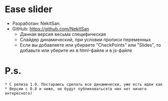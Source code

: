 # Ease slider
- Разработан: NekitSan. 
- GitHub: https://github.com/NekitSan
    * Данная версия весьма специфическая
    * Слайдер динамический, при условии прописи переменных
    * Если вы добавляете или убираете "CheckPoints" или "Slides", то
    добавьте или уберите их в html-файле и в js-файле
# P.s.
    * С релиза 1.0. Постараюсь сделать все динамически, уже есть идеи как
    * Версии с 0.8 и ниже, не будут публиковаться(в них нет ничего интересного)
